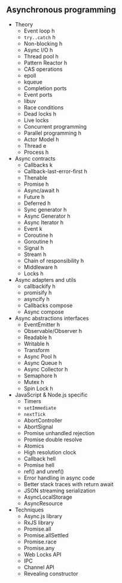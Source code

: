 ## Asynchronous programming

- Theory
  - Event loop h
  - `try..catch` h
  - Non-blocking h
  - Async I/O h
  - Thread pool h
  - Pattern Reactor h
  - CAS operations
  - epoll
  - kqueue
  - Completion ports
  - Event ports
  - libuv
  - Race conditions
  - Dead locks h
  - Live locks
  - Concurrent programming
  - Parallel programming h
  - Actor Model h
  - Thread e
  - Process h
- Async contracts
  - Callbacks k
  - Callback-last-error-first h
  - Thenable
  - Promise h
  - Async/await h
  - Future h
  - Deferred h
  - Sync generator h
  - Async Generator h
  - Async Iterator h
  - Event k
  - Coroutine h
  - Goroutine h
  - Signal h
  - Stream h
  - Chain of responsibility h
  - Middleware h
  - Locks h
- Async adapters and utils
  - callbackify h
  - promisify h
  - asyncify h
  - Callbacks compose
  - Async compose
- Async abstractions interfaces
  - EventEmitter h
  - Observable/Observer h
  - Readable h
  - Writable h
  - Transform
  - Async Pool h
  - Async Queue h
  - Async Collector h
  - Semaphore h
  - Mutex h
  - Spin Lock h
- JavaScript & Node.js specific
  - Timers
  - `setImmediate`
  - `nextTick`
  - AbortController
  - AbortSignal
  - Promise unhandled rejection
  - Promise double resolve
  - Atomics
  - High resolution clock
  - Callback hell
  - Promise hell
  - ref() and unref()
  - Error handling in async code
  - Better stack traces with return await
  - JSON streaming serialization
  - AsyncLocalStorage
  - AsyncResource
- Techniques
  - Async.js library
  - RxJS library
  - Promise.all
  - Promise.allSettled
  - Promise.race
  - Promise.any
  - Web Locks API
  - IPC
  - Channel API
  - Revealing constructor
